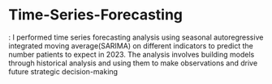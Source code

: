 # Time-Series-Forecasting
: I performed time series forecasting analysis using seasonal autoregressive integrated moving average(SARIMA) on different indicators to predict the number patients to expect in 2023. The analysis involves building models through historical analysis and using them to make observations and drive future strategic decision-making
